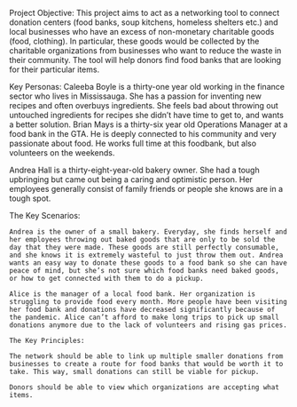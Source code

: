 Project Objective:
This project aims to act as a networking tool to connect donation centers (food banks, soup kitchens, homeless shelters etc.) and local businesses who have an excess of non-monetary charitable goods (food, clothing). In particular, these goods would be collected by the charitable organizations from businesses who want to reduce the waste in their community. The tool will help donors find food banks that are looking for their particular items.

Key Personas:
Caleeba Boyle is a thirty-one year old working in the finance sector who lives in Mississauga. She has a passion for inventing new recipes and often overbuys ingredients. She feels bad about throwing out untouched ingredients for recipes she didn’t have time to get to, and wants a better solution.
Brian Mays is a thirty-six year old Operations Manager at a food bank in the GTA. He is deeply connected to his community and very passionate about food. He works full time at this foodbank, but also volunteers on the weekends.

Andrea Hall is a thirty-eight-year-old bakery owner. She had a tough upbringing but came out being a caring and optimistic person. Her employees generally consist of family friends or people she knows are in a tough spot.

The Key Scenarios:

    Andrea is the owner of a small bakery. Everyday, she finds herself and her employees throwing out baked goods that are only to be sold the day that they were made. These goods are still perfectly consumable, and she knows it is extremely wasteful to just throw them out. Andrea wants an easy way to donate these goods to a food bank so she can have peace of mind, but she’s not sure which food banks need baked goods, or how to get connected with them to do a pickup.

    Alice is the manager of a local food bank. Her organization is struggling to provide food every month. More people have been visiting her food bank and donations have decreased significantly because of the pandemic. Alice can’t afford to make long trips to pick up small donations anymore due to the lack of volunteers and rising gas prices.

    The Key Principles:

    The network should be able to link up multiple smaller donations from businesses to create a route for food banks that would be worth it to take. This way, small donations can still be viable for pickup.

    Donors should be able to view which organizations are accepting what items.
